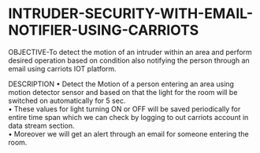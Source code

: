 # INTRUDER-SECURITY-WITH-EMAIL-NOTIFIER-USING-CARRIOTS

OBJECTIVE-To detect the motion of an intruder within an area and perform desired operation based on condition  also notifying the person through an email using carriots IOT platform.

DESCRIPTION
•	Detect the Motion of a person entering an area using motion detector sensor and based on that the light for the room will be switched on automatically for 5 sec.<br> 
•	These values for light turning ON or OFF will be saved periodically for entire time span which we can check by logging to out carriots account in data stream section.<br>
•	Moreover we will get an alert through an email for someone entering the room.
